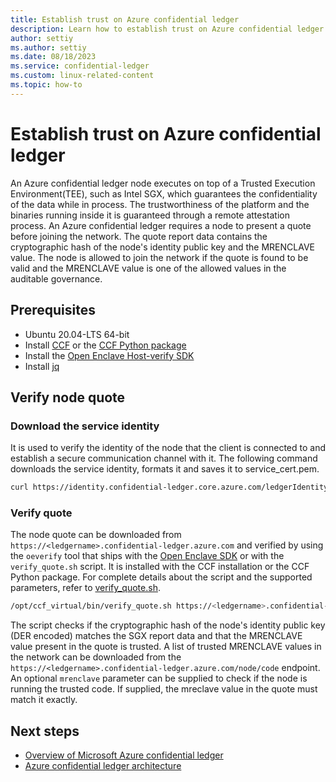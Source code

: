 ```yaml
---
title: Establish trust on Azure confidential ledger
description: Learn how to establish trust on Azure confidential ledger by verifying the node quote
author: settiy
ms.author: settiy
ms.date: 08/18/2023
ms.service: confidential-ledger
ms.custom: linux-related-content
ms.topic: how-to
---
```


# Establish trust on Azure confidential ledger

An Azure confidential ledger node executes on top of a Trusted Execution Environment(TEE), such as Intel SGX, which guarantees the confidentiality of the data while in process. The trustworthiness of the platform and the binaries running inside it is guaranteed through a remote attestation process. An Azure confidential ledger requires a node to present a quote before joining the network. The quote report data contains the cryptographic hash of the node's identity public key and the MRENCLAVE value. The node is allowed to join the network if the quote is found to be valid and the MRENCLAVE value is one of the allowed values in the auditable governance.

## Prerequisites

- Ubuntu 20.04-LTS 64-bit
- Install [CCF](https://microsoft.github.io/CCF/main/build_apps/install_bin.html) or the [CCF Python package](https://pypi.org/project/ccf/)
- Install the [Open Enclave Host-verify SDK](https://github.com/openenclave/openenclave/blob/master/docs/GettingStartedDocs/install_host_verify_Ubuntu_20.04.md)
- Install [jq](https://jqlang.github.io/jq/download/)

## Verify node quote

### Download the service identity

It is used to verify the identity of the node that the client is connected to and establish a secure communication channel with it. The following command downloads the service identity, formats it and saves it to service_cert.pem.

```bash
curl https://identity.confidential-ledger.core.azure.com/ledgerIdentity/<ledgername> --silent | jq '.ledgerTlsCertificate' | xargs echo -e > service_cert.pem
```

### Verify quote

The node quote can be downloaded from `https://<ledgername>.confidential-ledger.azure.com` and verified by using the `oeverify` tool that ships with the [Open Enclave SDK](https://github.com/openenclave/openenclave/blob/master/tools/oeverify/README.md) or with the `verify_quote.sh` script. It is installed with the CCF installation or the CCF Python package. For complete details about the script and the supported parameters, refer to [verify_quote.sh](https://microsoft.github.io/CCF/main/use_apps/verify_quote.html).

```bash
/opt/ccf_virtual/bin/verify_quote.sh https://<ledgername>.confidential-ledger.azure.com:443 --cacert service_cert.pem
```
The script checks if the cryptographic hash of the node's identity public key (DER encoded) matches the SGX report data and that the MRENCLAVE value present in the quote is trusted. A list of trusted MRENCLAVE values in the network can be downloaded from the `https://<ledgername>.confidential-ledger.azure.com/node/code` endpoint. An optional `mrenclave` parameter can be supplied to check if the node is running the trusted code. If supplied, the mreclave value in the quote must match it exactly.

## Next steps

* [Overview of Microsoft Azure confidential ledger](overview.md)
* [Azure confidential ledger architecture](architecture.md)
